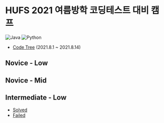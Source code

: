 # HUFS 2021 여름방학 코딩테스트 대비 캠프
![Java](https://img.shields.io/badge/Java-orange?logo=Java)
![Python](https://img.shields.io/badge/Python-yellow?logo=Python)
- [Code Tree](https://www.codetree.ai/) (2021.8.1 ~ 2021.8.14)

## Novice - Low

## Novice - Mid

## Intermediate - Low
- [Solved](./intermediate-low-solved)
- [Failed](./intermediate-low-failed)